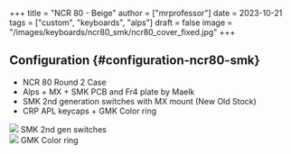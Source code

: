 +++
title = "NCR 80 - Beige"
author = ["mrprofessor"]
date = 2023-10-21
tags = ["custom", "keyboards", "alps"]
draft = false
image = "/images/keyboards/ncr80_smk/ncr80_cover_fixed.jpg"
+++

## Configuration {#configuration-ncr80-smk}

-   NCR 80 Round 2 Case
-   Alps + MX  + SMK PCB and Fr4 plate by Maelk
-   SMK 2nd generation switches with MX mount (New Old Stock)
-   CRP APL keycaps + GMK Color ring

<div class="post-image">
  <img src="/images/keyboards/ncr80_smk/ncr_smk_switches.jpg" loading="lazy"/>
  <span class="img-description"> SMK 2nd gen switches </span>
</div>

<div class="post-image">
  <img src="/images/keyboards/ncr80_smk/gmk_color_ring.jpg" loading="lazy"/>
  <span class="img-description"> GMK Color ring </span>
</div>
